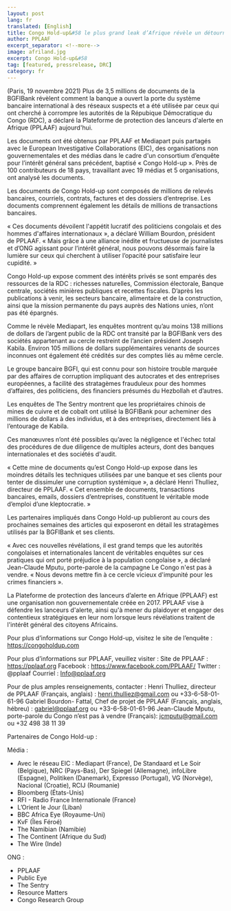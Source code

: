 ```yaml
---
layout: post
lang: fr
translated: [English]
title: Congo Hold-up&#58 le plus grand leak d’Afrique révèle un détournement massif en RDC et au-delà
author: PPLAAF
excerpt_separator: <!--more-->
image: afriland.jpg
excerpt: Congo Hold-up&#58
tag: [featured, pressrelease, DRC]
category: fr
---
```



(Paris, 19 novembre 2021) Plus de 3,5 millions de documents de la BGFIBank révèlent comment la banque a ouvert la porte du système bancaire international à des réseaux suspects et a été utilisée par ceux qui ont cherché à corrompre les autorités de la Répubique Démocratique du Congo (RDC), a déclaré la Plateforme de protection des lanceurs d'alerte en Afrique (PPLAAF) aujourd'hui.
 
Les documents ont été obtenus par PPLAAF et Mediapart puis partagés avec le European Investigative Collaborations (EIC), des organisations non gouvernementales et des médias dans le cadre d'un consortium d’enquête pour l’intérêt général sans précédent, baptisé « Congo Hold-up ». Près de 100 contributeurs de 18 pays, travaillant avec 19 médias et 5 organisations, ont analysé les documents.
 
Les documents de Congo Hold-up sont composés de millions de relevés bancaires, courriels, contrats, factures et des dossiers d’entreprise. Les documents comprennent également les détails de millions de transactions bancaires. 

« Ces documents dévoilent l'appétit lucratif des politiciens congolais et des hommes d'affaires internationaux », a déclaré William Bourdon, président de PPLAAF. « Mais grâce à une alliance inédite et fructueuse de journalistes et d’ONG agissant pour l’intérêt général, nous pouvons désormais faire la lumière sur ceux qui cherchent à utiliser l’opacité pour satisfaire leur cupidité. »

Congo Hold-up expose comment des intérêts privés se sont emparés des ressources de la RDC : richesses naturelles, Commission électorale, Banque centrale, sociétés minières publiques et recettes fiscales. D’après les publications à venir, les secteurs bancaire, alimentaire et de la construction, ainsi que la mission permanente du pays auprès des Nations unies, n’ont pas été épargnés.
 
Comme le révèle Mediapart, les enquêtes montrent qu’au moins 138 millions de dollars de l’argent public de la RDC ont transité par la BGFIBank vers des sociétés appartenant au cercle restreint de l’ancien président Joseph Kabila. Environ 105 millions de dollars supplémentaires venants de sources inconnues ont également été crédités sur des comptes liés au même cercle.
 
Le groupe bancaire BGFI, qui est connu pour son histoire trouble marquée par des affaires de corruption impliquant des autocrates et des entreprises européennes, a facilité des stratagèmes frauduleux pour des hommes d’affaires, des politiciens, des financiers présumés du Hezbollah et d’autres.
 
Les enquêtes de The Sentry montrent que les propriétaires chinois de mines de cuivre et de cobalt ont utilisé la BGFIBank pour acheminer des millions de dollars à des individus, et à des entreprises, directement liés à l’entourage de Kabila.
 
Ces manœuvres n’ont été possibles qu’avec la négligence et l'échec total des procédures de due diligence de multiples acteurs, dont des banques internationales et des sociétés d'audit.
 
 « Cette mine de documents qu’est Congo Hold-up expose dans les moindres détails les techniques utilisées par une banque et ses clients pour tenter de dissimuler une corruption systémique », a déclaré Henri Thulliez, directeur de PPLAAF.  « Cet ensemble de documents, transactions bancaires, emails, dossiers d’entreprises, constituent le véritable mode d’emploi d’une kleptocratie. »
 
Les partenaires impliqués dans Congo Hold-up publieront au cours des prochaines semaines des articles qui exposeront en détail les stratagèmes utilisés par la BGFIBank et ses clients.
 
 « Avec ces nouvelles révélations, il est grand temps que les autorités congolaises et internationales lancent de véritables enquêtes sur ces pratiques qui ont porté préjudice à la population congolaise », a déclaré Jean-Claude Mputu, porte-parole de la campagne Le Congo n'est pas à vendre.  « Nous devons mettre fin à ce cercle vicieux d'impunité pour les crimes financiers ».
 
La Plateforme de protection des lanceurs d’alerte en Afrique (PPLAAF) est une organisation non gouvernementale créée en 2017. PPLAAF vise à défendre les lanceurs d'alerte, ainsi qu'à mener du plaidoyer et engager des contentieux stratégiques en leur nom lorsque leurs révélations traitent de l'intérêt général des citoyens Africains.

Pour plus d’informations sur Congo Hold-up, visitez le site de l’enquête : https://congoholdup.com

Pour plus d’informations sur PPLAAF, veuillez visiter :
Site de PPLAAF : https://pplaaf.org
Facebook : https://www.facebook.com/PPLAAF/
Twitter : @pplaaf 
Courriel : Info@pplaaf.org

Pour de plus amples renseignements, contacter :
Henri Thulliez, directeur de PPLAAF (Français, anglais) : henri.thulliez@gmail.com ou +33-6-58-01-61-96
Gabriel Bourdon- Fattal, Chef de projet de PPLAAF (Français, anglais, hébreu) : gabriel@pplaaf.org ou +33-6-58-01-61-96
Jean-Claude Mputu, porte-parole du Congo n’est pas à vendre (Français): jcmputu@gmail.com ou +32 498 38 11 39


Partenaires de Congo Hold-up :


Média :
-	Avec le réseau EIC : Mediapart (France), De Standaard et Le Soir (Belgique), NRC (Pays-Bas), Der Spiegel (Allemagne), infoLibre (Espagne), Politiken (Danemark), Expresso (Portugal), VG (Norvège), Nacional (Croatie), RCIJ (Roumanie)
- Bloomberg (États-Unis)
- RFI - Radio France Internationale (France)
- L’Orient le Jour (Liban)
- BBC Africa Eye (Royaume-Uni)
- KvF (Îles Féroé) 
- The Namibian (Namibie)
- The Continent (Afrique du Sud)
- The Wire (Inde)
 
ONG :
- PPLAAF
- Public Eye
- The Sentry
- Resource Matters 
- Congo Research Group 

